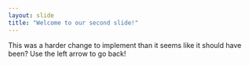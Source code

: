 ```yaml
---
layout: slide
title: "Welcome to our second slide!"
---
```

This was a harder change to implement than it seems like it should have been?
Use the left arrow to go back!
